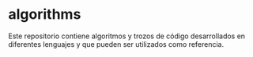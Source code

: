 # algorithms
Este repositorio contiene algoritmos y trozos de código desarrollados en diferentes lenguajes y que pueden ser utilizados como referencia.
